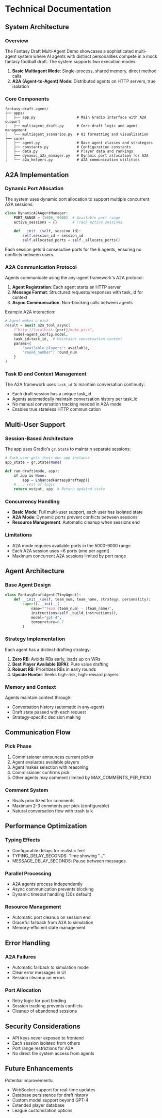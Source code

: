 # Technical Documentation

## System Architecture

### Overview

The Fantasy Draft Multi-Agent Demo showcases a sophisticated multi-agent system where AI agents with distinct personalities compete in a mock fantasy football draft. The system supports two execution modes:

1. **Basic Multiagent Mode**: Single-process, shared memory, direct method calls
2. **A2A (Agent-to-Agent) Mode**: Distributed agents on HTTP servers, true isolation

### Core Components

```
fantasy-draft-agent/
├── apps/
│   ├── app.py                   # Main Gradio interface with A2A support
│   ├── multiagent_draft.py      # Core draft logic and agent management
│   └── multiagent_scenarios.py  # UI formatting and visualization
├── core/
│   ├── agent.py                 # Base agent classes and strategies
│   ├── constants.py             # Configuration constants
│   ├── data.py                  # Player data and rankings
│   ├── dynamic_a2a_manager.py   # Dynamic port allocation for A2A
│   └── a2a_helpers.py           # A2A communication utilities
```

## A2A Implementation

### Dynamic Port Allocation

The system uses dynamic port allocation to support multiple concurrent A2A sessions:

```python
class DynamicA2AAgentManager:
    PORT_RANGE = (5000, 9000)  # Available port range
    active_sessions = {}       # Track active sessions
    
    def __init__(self, session_id):
        self.session_id = session_id
        self.allocated_ports = self._allocate_ports()
```

Each session gets 6 consecutive ports for the 6 agents, ensuring no conflicts between users.

### A2A Communication Protocol

Agents communicate using the any-agent framework's A2A protocol:

1. **Agent Registration**: Each agent starts an HTTP server
2. **Message Format**: Structured requests/responses with task_id for context
3. **Async Communication**: Non-blocking calls between agents

Example A2A interaction:
```python
# Agent makes a pick
result = await a2a_tool_async(
    f"http://localhost:{port}/make_pick",
    model=agent_config.model,
    task_id=task_id,  # Maintains conversation context
    params={
        "available_players": available,
        "round_number": round_num
    }
)
```

### Task ID and Context Management

The A2A framework uses `task_id` to maintain conversation continuity:

- Each draft session has a unique task_id
- Agents automatically maintain conversation history per task_id
- No manual conversation tracking needed in A2A mode
- Enables true stateless HTTP communication

## Multi-User Support

### Session-Based Architecture

The app uses Gradio's `gr.State` to maintain separate sessions:

```python
# Each user gets their own app instance
app_state = gr.State(None)

def run_draft(mode, app):
    if app is None:
        app = EnhancedFantasyDraftApp()
    # ... rest of logic
    return output, app  # Return updated state
```

### Concurrency Handling

- **Basic Mode**: Full multi-user support, each user has isolated state
- **A2A Mode**: Dynamic ports prevent conflicts between sessions
- **Resource Management**: Automatic cleanup when sessions end

### Limitations

- A2A mode requires available ports in the 5000-9000 range
- Each A2A session uses ~6 ports (one per agent)
- Maximum concurrent A2A sessions limited by port range

## Agent Architecture

### Base Agent Design

```python
class FantasyDraftAgent(TinyAgent):
    def __init__(self, team_num, team_name, strategy, personality):
        super().__init__(
            name=f"Team {team_num} - {team_name}",
            instructions=self._build_instructions(),
            model="gpt-4",
            temperature=0.7
        )
```

### Strategy Implementation

Each agent has a distinct drafting strategy:

1. **Zero RB**: Avoids RBs early, loads up on WRs
2. **Best Player Available (BPA)**: Pure value drafting
3. **Robust RB**: Prioritizes RBs in early rounds
4. **Upside Hunter**: Seeks high-risk, high-reward players

### Memory and Context

Agents maintain context through:
- Conversation history (automatic in any-agent)
- Draft state passed with each request
- Strategy-specific decision making

## Communication Flow

### Pick Phase
1. Commissioner announces current picker
2. Agent evaluates available players
3. Agent makes selection with reasoning
4. Commissioner confirms pick
5. Other agents may comment (limited by MAX_COMMENTS_PER_PICK)

### Comment System
- Rivals prioritized for comments
- Maximum 2-3 comments per pick (configurable)
- Natural conversation flow with trash talk

## Performance Optimization

### Typing Effects
- Configurable delays for realistic feel
- TYPING_DELAY_SECONDS: Time showing "..."
- MESSAGE_DELAY_SECONDS: Pause between messages

### Parallel Processing
- A2A agents process independently
- Async communication prevents blocking
- Dynamic timeout handling (30s default)

### Resource Management
- Automatic port cleanup on session end
- Graceful fallback from A2A to simulation
- Memory-efficient state management

## Error Handling

### A2A Failures
- Automatic fallback to simulation mode
- Clear error messages in UI
- Session cleanup on errors

### Port Allocation
- Retry logic for port binding
- Session tracking prevents conflicts
- Cleanup of abandoned sessions

## Security Considerations

- API keys never exposed to frontend
- Each session isolated from others
- Port range restrictions for A2A
- No direct file system access from agents

## Future Enhancements

Potential improvements:
- WebSocket support for real-time updates
- Database persistence for draft history
- Custom model support beyond GPT-4
- Extended player database
- League customization options 